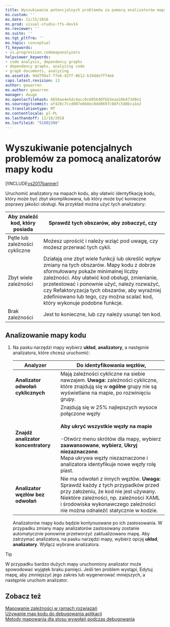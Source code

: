 ```yaml
---
title: Wyszukiwanie potencjalnych problemów za pomocą analizatorów mapy kodu | Dokumentacja firmy Microsoft
ms.custom: ''
ms.date: 11/15/2016
ms.prod: visual-studio-tfs-dev14
ms.reviewer: ''
ms.suite: ''
ms.tgt_pltfrm: ''
ms.topic: conceptual
f1_keywords:
- vs.progression.codemapanalyzers
helpviewer_keywords:
- code analysis, dependency graphs
- dependency graphs, analyzing code
- graph documents, analyzing
ms.assetid: 9dd799a7-f7eb-42ff-8612-b19dde7ff4eb
caps.latest.revision: 13
author: gewarren
ms.author: gewarren
manager: douge
ms.openlocfilehash: 6656ae4e5dc4acc0cb95b40fbb3eaa10b473d9e1
ms.sourcegitcommit: af428c7ccd007e668ec0dd8697c88fc5d8bca1e2
ms.translationtype: MT
ms.contentlocale: pl-PL
ms.lasthandoff: 11/16/2018
ms.locfileid: "51802398"
---
```

# <a name="find-potential-problems-using-code-map-analyzers"></a>Wyszukiwanie potencjalnych problemów za pomocą analizatorów mapy kodu
[!INCLUDE[vs2017banner](../includes/vs2017banner.md)]

Uruchomić analizatory na mapach kodu, aby ułatwić identyfikację kodu, który może być zbyt skomplikowana, lub który może być konieczne poprawy jakości obsługi. Na przykład można użyć tych analizatory:  
  
|**Aby znaleźć kod, który posiada**|**Sprawdź tych obszarów, aby zobaczyć, czy**|  
|-------------------------------|--------------------------------------------|  
|Pętle lub zależności cykliczne|Możesz uprościć i należy wziąć pod uwagę, czy możesz przerwać tych cykli.|  
|Zbyt wiele zależności|Działają one zbyt wiele funkcji lub określić wpływ zmiany na tych obszarów. Mapy kodu z dobrze sformułowany pokaże minimalnej liczby zależności. Aby ułatwić kod obsługi, zmienianie, przetestować i ponownie użyć, należy rozważyć, czy Refaktoryzacja tych obszarów, aby wyraźniej zdefiniowano lub tego, czy można scalać kod, który wykonuje podobne funkcje.|  
|Brak zależności|Jest to konieczne, lub czy należy usunąć ten kod.|  
  
## <a name="analyze-code-maps"></a>Analizowanie mapy kodu  
  
1. Na pasku narzędzi mapy wybierz **układ**, **analizatory**, a następnie analizatora, które chcesz uruchomić:  
  
   |**Analyzer**|**Do identyfikowania węzłów,**|  
   |------------------|--------------------------------|  
   |**Analizator odwołań cyklicznych**|Mają zależności cykliczne na siebie nawzajem. **Uwaga:** zależności cykliczne, które znajdują się w **ogólne** grupy nie są wyświetlane na mapie, po rozwinięciu grupy.|  
   |**Znajdź analizator koncentratory**|Znajdują się w 25% najlepszych wysoce połączone węzły<br /><br /> **Aby ukryć wszystkie węzły na mapie**<br /><br /> -Otwórz menu skrótów dla mapy, wybierz **zaawansowane**, **wybierz**, **Ukryj niezaznaczone**.<br />     Mapa ukrywa węzły niezaznaczone i analizatora identyfikuje nowe węzły rolę piast.|  
   |**Analizator węzłów bez odwołań**|Nie ma odwołań z innych węzłów. **Uwaga:** Sprawdź każdy z tych przypadków przed przy założeniu, że kod nie jest używany. Niektóre zależności, np. zależności XAML i środowiska wykonawczego zależności nie można odnaleźć statycznie w kodzie.|  
  
   Analizatorów mapy kodu będzie kontynuowane po ich zastosowania. W przypadku zmiany mapy analizatorów zastosowany zostanie automatycznie ponownie przetworzyć zaktualizowano mapę. Aby zatrzymać analizatora, na pasku narzędzi mapy, wybierz opcję **układ**, **analizatory**. Wyłącz wybrane analizatora.  
  
> [!TIP]
>  W przypadku bardzo dużych mapy uruchomiony analizator może spowodować wyjątek braku pamięci. Jeśli ten problem wystąpi, Edytuj mapę, aby zmniejszyć jego zakres lub wygenerować mniejszych, a następnie uruchom analizator.  
  
## <a name="see-also"></a>Zobacz też  
 [Mapowanie zależności w ramach rozwiązań](../modeling/map-dependencies-across-your-solutions.md)   
 [Używanie map kodu do debugowania aplikacji](../modeling/use-code-maps-to-debug-your-applications.md)   
 [Metody mapowania dla stosu wywołań podczas debugowania](../debugger/map-methods-on-the-call-stack-while-debugging-in-visual-studio.md)



